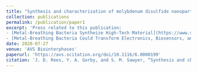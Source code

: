 ```yaml
---
title: "Synthesis and characterization of molybdenum disulfide nanoparticles in Shewanella oneidensis MR-1 biofilms"
collection: publications
permalink: /publication/paper1
excerpt: 'Press related to this publication:
- [Metal-Breathing Bacteria Syntheize High-Tech Material](https://www.scientificamerican.com/article/metal-breathing-bacteria-synthesize-high-tech-material/), *Scientific American*, 2020
- [Metal-Breathing Bacteria Could Transform Electronics, Biosensors, and More](https://news.rpi.edu/content/2020/07/28/metal-breathing-bacteria-could-transform-electronics-biosensors-and-more), *Rensselaer News*, 2020'
date: 2020-07-27
venue: 'AVS Biointerphases'
paperurl: 'https://avs.scitation.org/doi/10.1116/6.0000199'
citation: 'J. D. Rees, Y. A. Gorby, and S. M. Sawyer, “Synthesis and characterization of molybdenum disulfide nanoparticles in shewanella oneidensis MR-1 biofilms,” Biointerphases, vol. 15, no. 4, p. 041006, 2020.'
---
```


